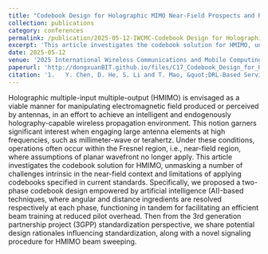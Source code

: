 ```yaml
---
title: "Codebook Design for Holographic MIMO Near-Field Prospects and Road to Standardization"
collection: publications
category: conferences
permalink: /publication/2025-05-12-IWCMC-Codebook Design for Holographic MIMO Near-Field Prospects and Road to Standardization-number-17
excerpt: 'This article investigates the codebook solution for HMIMO, unmasking a number of challenges intrinsic in the near-field context and limitations of applying codebooks specified in current standards.'
date: 2025-05-12
venue: '2025 International Wireless Communications and Mobile Computing (IWCMC)'
paperurl: 'http://dongxuanBIT.github.io/files/C17_Codebook_Design_for_Holographic_MIMO_Near-Field_Prospects_and_Road_to_Standardization.pdf'
citation: '1.	Y. Chen, D. He, S. Li and T. Mao, &quot;DRL-Based Service Function Chains Embedding Through Network Function Virtualization in STINs,&quot; in <i>Proc. 2025 International Wireless Communications and Mobile Computing (IWCMC)</i>, Abu Dhabi, United Arab Emirates, 2025, pp. 1084-1090.'
---
```


Holographic multiple-input multiple-output (HMIMO) is envisaged as a viable manner for manipulating electromagnetic field produced or perceived by antennas, in an effort to achieve an intelligent and endogenously holography-capable wireless propagation environment. This notion garners significant interest when engaging large antenna elements at high frequencies, such as millimeter-wave or terahertz. Under these conditions, operations often occur within the Fresnel region, i.e., near-field region, where assumptions of planar wavefront no longer apply. This article investigates the codebook solution for HMIMO, unmasking a number of challenges intrinsic in the near-field context and limitations of applying codebooks specified in current standards. Specifically, we proposed a two-phase codebook design empowered by artificial intelligence (AI)-based techniques, where angular and distance ingredients are resolved respectively at each phase, functioning in tandem for facilitating an efficient beam training at reduced pilot overhead. Then from the 3rd generation partnership project (3GPP) standardization perspective, we share potential design rationales influencing standardization, along with a novel signaling procedure for HMIMO beam sweeping.